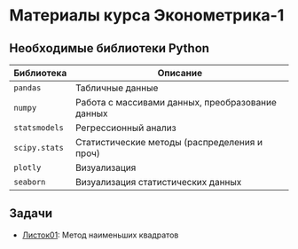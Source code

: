# Материалы курса Эконометрика-1

## Необходимые библиотеки Python

|Библиотека|Описание|
|-|-|
|`pandas`|Табличные данные|
|`numpy`|Работа с массивами данных, преобразование данных|
|`statsmodels`|Регрессионный анализ|
|`scipy.stats`|Статистические методы (распределения и проч)|
|`plotly`|Визуализация|
|`seaborn`|Визуализация статистических данных|

## Задачи

- [Листок01](https://nbviewer.org/github/artamonoff/econometrica/blob/main/econometrica1/exercises/list01-OLS.html): Метод наименьших квадратов